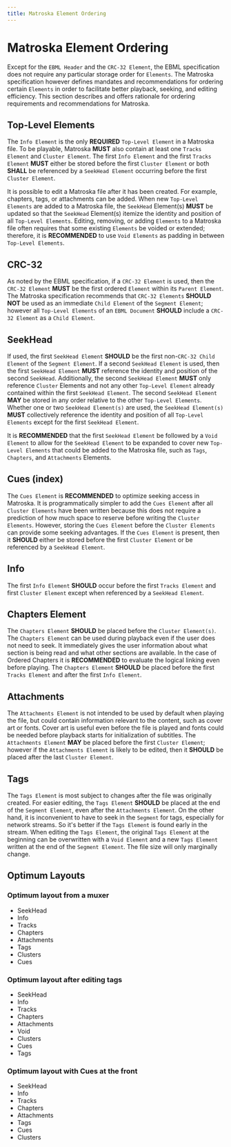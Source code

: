 ```yaml
---
title: Matroska Element Ordering
---
```


# Matroska Element Ordering

Except for the `EBML Header` and the `CRC-32 Element`, the EBML specification does not
require any particular storage order for `Elements`. The Matroska specification however
defines mandates and recommendations for ordering certain `Elements` in order to facilitate
better playback, seeking, and editing efficiency. This section describes and offers
rationale for ordering requirements and recommendations for Matroska.

## Top-Level Elements

The `Info Element` is the only **REQUIRED** `Top-Level Element` in a Matroska file.
To be playable, Matroska **MUST** also contain at least one `Tracks Element` and `Cluster Element`.
The first `Info Element` and the first `Tracks Element` **MUST** either be stored before the first
`Cluster Element` or both **SHALL** be referenced by a `SeekHead Element` occurring before the first `Cluster Element`.

It is possible to edit a Matroska file after it has been created. For example, chapters,
tags, or attachments can be added. When new `Top-Level Elements` are added to a Matroska file,
the `SeekHead` Element(s) **MUST** be updated so that the `SeekHead` Element(s) itemize
the identity and position of all `Top-Level Elements`. Editing, removing, or adding
`Elements` to a Matroska file often requires that some existing `Elements` be voided
or extended; therefore, it is **RECOMMENDED** to use `Void Elements` as padding in
between `Top-Level Elements`.

## CRC-32

As noted by the EBML specification, if a `CRC-32 Element` is used, then the `CRC-32 Element`
**MUST** be the first ordered `Element` within its `Parent Element`. The Matroska specification
recommends that `CRC-32 Elements` **SHOULD NOT** be used as an immediate `Child Element`
of the `Segment Element`; however all `Top-Level Elements` of an `EBML Document`
**SHOULD** include a `CRC-32 Element` as a `Child Element`.

## SeekHead

If used, the first `SeekHead Element` **SHOULD** be the first non-`CRC-32 Child Element`
of the `Segment Element`. If a second `SeekHead Element` is used, then the first
`SeekHead Element` **MUST** reference the identity and position of the second `SeekHead`.
Additionally, the second `SeekHead Element` **MUST** only reference `Cluster` Elements
and not any other `Top-Level Element` already contained within the first `SeekHead Element`.
The second `SeekHead Element` **MAY** be stored in any order relative to the other `Top-Level Elements`.
Whether one or two `SeekHead Element(s)` are used, the `SeekHead Element(s)` **MUST**
collectively reference the identity and position of all `Top-Level Elements` except
for the first `SeekHead Element`.

It is **RECOMMENDED** that the first `SeekHead Element` be followed by a `Void Element` to
allow for the `SeekHead Element` to be expanded to cover new `Top-Level Elements`
that could be added to the Matroska file, such as `Tags`, `Chapters`, and `Attachments` Elements.

## Cues (index)

The `Cues Element` is **RECOMMENDED** to optimize seeking access in Matroska. It is
programmatically simpler to add the `Cues Element` after all `Cluster Elements`
have been written because this does not require a prediction of how much space to
reserve before writing the `Cluster Elements`. However, storing the `Cues Element`
before the `Cluster Elements` can provide some seeking advantages. If the `Cues Element`
is present, then it **SHOULD** either be stored before the first `Cluster Element`
or be referenced by a `SeekHead Element`.

## Info

The first `Info Element` **SHOULD** occur before the first `Tracks Element` and first
`Cluster Element` except when referenced by a `SeekHead Element`.

## Chapters Element

The `Chapters Element` **SHOULD** be placed before the `Cluster Element(s)`. The
`Chapters Element` can be used during playback even if the user does not need to seek.
It immediately gives the user information about what section is being read and what
other sections are available. In the case of Ordered Chapters it is **RECOMMENDED** to evaluate
the logical linking even before playing. The `Chapters Element` **SHOULD** be placed before
the first `Tracks Element` and after the first `Info Element`.

## Attachments

The `Attachments Element` is not intended to be used by default when playing the file,
but could contain information relevant to the content, such as cover art or fonts.
Cover art is useful even before the file is played and fonts could be needed before playback
starts for initialization of subtitles. The `Attachments Element` **MAY** be placed before
the first `Cluster Element`; however if the `Attachments Element` is likely to be edited,
then it **SHOULD** be placed after the last `Cluster Element`.

## Tags

The `Tags Element` is most subject to changes after the file was originally created.
For easier editing, the `Tags Element` **SHOULD** be placed at the end of the `Segment Element`,
even after the `Attachments Element`. On the other hand, it is inconvenient to have to
seek in the `Segment` for tags, especially for network streams. So it's better if the
`Tags Element` is found early in the stream. When editing the `Tags Element`, the original
`Tags Element` at the beginning can be overwritten with a `Void Element` and a
new `Tags Element` written at the end of the `Segment Element`. The file size will only marginally change.

## Optimum Layouts

### Optimum layout from a muxer

* SeekHead
* Info
* Tracks
* Chapters
* Attachments
* Tags
* Clusters
* Cues

### Optimum layout after editing tags

* SeekHead
* Info
* Tracks
* Chapters
* Attachments
* Void
* Clusters
* Cues
* Tags

### Optimum layout with Cues at the front

* SeekHead
* Info
* Tracks
* Chapters
* Attachments
* Tags
* Cues
* Clusters

